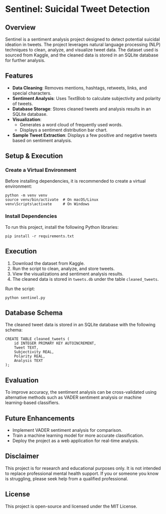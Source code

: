 # Sentinel: Suicidal Tweet Detection

## Overview
Sentinel is a sentiment analysis project designed to detect potential suicidal ideation in tweets. The project leverages natural language processing (NLP) techniques to clean, analyze, and visualize tweet data. The dataset used is sourced from Kaggle, and the cleaned data is stored in an SQLite database for further analysis.

## Features
- **Data Cleaning**: Removes mentions, hashtags, retweets, links, and special characters.
- **Sentiment Analysis**: Uses TextBlob to calculate subjectivity and polarity of tweets.
- **Database Storage**: Stores cleaned tweets and analysis results in an SQLite database.
- **Visualization**:
  - Generates a word cloud of frequently used words.
  - Displays a sentiment distribution bar chart.
- **Sample Tweet Extraction**: Displays a few positive and negative tweets based on sentiment analysis.

## Setup & Execution
### Create a Virtual Environment
Before installing dependencies, it is recommended to create a virtual environment:
```
python -m venv venv
source venv/bin/activate  # On macOS/Linux
venv\Scripts\activate     # On Windows
```

### Install Dependencies
To run this project, install the following Python libraries:
```
pip install -r requirements.txt
```

## Execution
1. Download the dataset from Kaggle.
2. Run the script to clean, analyze, and store tweets.
3. View the visualizations and sentiment analysis results.
4. The cleaned data is stored in `tweets.db` under the table `cleaned_tweets`.

Run the script:
```
python sentinel.py
```

## Database Schema
The cleaned tweet data is stored in an SQLite database with the following schema:
```
CREATE TABLE cleaned_tweets (
    id INTEGER PRIMARY KEY AUTOINCREMENT,
    Tweet TEXT,
    Subjectivity REAL,
    Polarity REAL,
    Analysis TEXT
);
```

## Evaluation
To improve accuracy, the sentiment analysis can be cross-validated using alternative methods such as VADER sentiment analysis or machine learning-based classifiers.

## Future Enhancements
- Implement VADER sentiment analysis for comparison.
- Train a machine learning model for more accurate classification.
- Deploy the project as a web application for real-time analysis.

## Disclaimer
This project is for research and educational purposes only. It is not intended to replace professional mental health support. If you or someone you know is struggling, please seek help from a qualified professional.

## License
This project is open-source and licensed under the MIT License.

